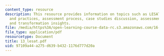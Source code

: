 ```yaml
---
content_type: resource
description: This resource provides information on topics such as LESAT architecture
  and practices, assessment process, case studies discussion, assessment results,
  and transformation insights.
file: /media/https%3A/open-learning-course-data-rc.s3.amazonaws.com/16-852j-integrating-the-lean-enterprise-fall-2005/97109a44a275d639b4321176d777d20a_13_lesat.pdf
file_type: application/pdf
resourcetype: Document
title: 13_lesat.pdf
uid: 97109a44-a275-d639-b432-1176d777d20a
---
```

